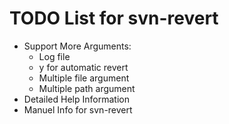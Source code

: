 # TODO List for svn-revert
+ Support More Arguments:  
  - Log file
  - y for automatic revert
  - Multiple file argument
  - Multiple path argument
+ Detailed Help Information
+ Manuel Info for svn-revert
